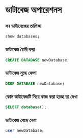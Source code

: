# ডাটাবেজ অপারেশনস

### সব ডাটাবেজের তালিকা

```sql
show databases;
```

### ডাটাবেজ তৈরি করা

```sql
CREATE DATABASE newDatabase;
```

### ডাটাবেজ মুছে ফেলা

```sql
DROP DATABASE newDatabase;
```

### কোন ডাটাবেজটি নিয়ে কাজ করা হচ্ছে তা দেখা

```sql
SELECT database();
```

### ডাটাবেজ বেছে নেয়া

```sql
user newDatabase;
```



